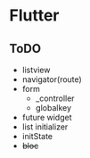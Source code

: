 # Flutter
## ToDO
 - listview
 - navigator(route)
 - form
   - _controller
   - globalkey
 - future widget
 - list initializer
 - initState
 - ~~bloc~~